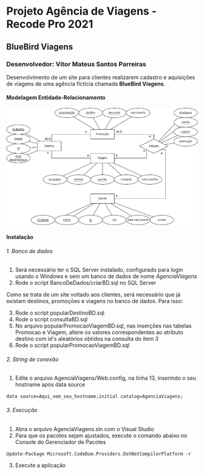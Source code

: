 # Projeto Agência de Viagens - Recode Pro 2021
## BlueBird Viagens
### Desenvolvedor: Vítor Mateus Santos Parreiras

Desenvolvimento de um site para clientes realizarem cadastro e aquisições de viagens de uma agência fictícia chamada **BlueBird Viagens**.

#### Modelagem Entidade-Relacionamento
![Modelagem Entidade-Relacionamento](./BancoDeDados/modelagem_ER.png)

#### Instalação

###### 1. Banco de dados
1. Será necessário ter o SQL Server instalado, configurado para login usando o Windows e sem um banco de dados de nome *AgenciaViagens*
2. Rode o script BancoDeDados/criarBD.sql no SQL Server

Como se trata de um site voltado aos clientes, será necessário que já existam destinos, promoções e viagens no banco de dados. Para isso:

3. Rode o script popularDestinoBD.sql
4. Rode o script consultaBD.sql
5. No arquivo popularPromocaoViagemBD.sql, nas inserções nas tabelas Promocao e Viagem, altere os valores correspondentes ao atributo destino com id's aleatórios obtidos na consulta do item 3
6. Rode o script popularPromocaoViagemBD.sql

###### 2. String de conexão
1. Edite o arquivo AgenciaViagens/Web.config, na linha 13, inserindo o seu hostname após data source
```
data source=Aqui_vem_seu_hostname;initial catalog=AgenciaViagens;
```
###### 3. Execução
1. Abra o arquivo AgenciaViagens.sln com o Visual Studio
2. Para que os pacotes sejam ajustados, execute o comando abaixo no Console do Gerenciador de Pacotes
```
Update-Package Microsoft.CodeDom.Providers.DotNetCompilerPlatform -r
```
3. Execute a aplicação
